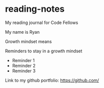 # reading-notes
My reading journal for Code Fellows

My name is Ryan

Growth mindset means

Reminders to stay in a growth mindset

- Reminder 1
- Reminder 2
- Reminder 3

Link to my github portfolio: https://github.com/
